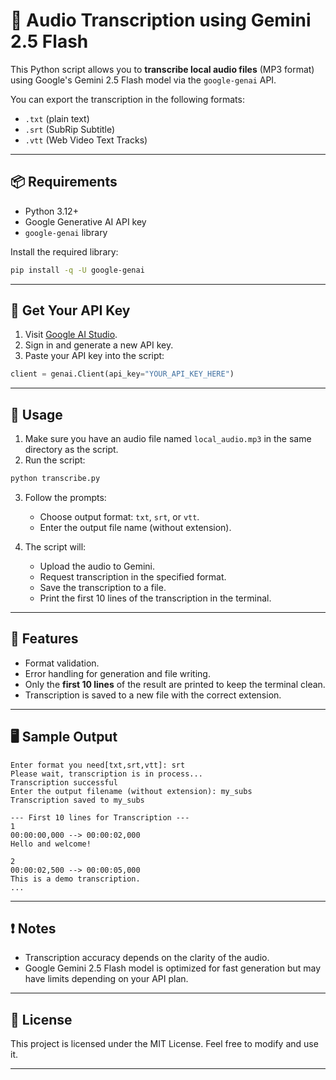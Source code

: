 # 🎷 Audio Transcription using Gemini 2.5 Flash

This Python script allows you to **transcribe local audio files** (MP3 format) using Google's Gemini 2.5 Flash model via the `google-genai` API.

You can export the transcription in the following formats:

* `.txt` (plain text)
* `.srt` (SubRip Subtitle)
* `.vtt` (Web Video Text Tracks)

---

## 📦 Requirements

* Python 3.12+
* Google Generative AI API key
* `google-genai` library

Install the required library:

```bash
pip install -q -U google-genai
```

---

## 🔑 Get Your API Key

1. Visit [Google AI Studio](https://aistudio.google.com/apikey).
2. Sign in and generate a new API key.
3. Paste your API key into the script:

```python
client = genai.Client(api_key="YOUR_API_KEY_HERE")
```

---

## 📁 Usage

1. Make sure you have an audio file named `local_audio.mp3` in the same directory as the script.
2. Run the script:

```bash
python transcribe.py
```

3. Follow the prompts:

   * Choose output format: `txt`, `srt`, or `vtt`.
   * Enter the output file name (without extension).

4. The script will:

   * Upload the audio to Gemini.
   * Request transcription in the specified format.
   * Save the transcription to a file.
   * Print the first 10 lines of the transcription in the terminal.

---

## 🧠 Features

* Format validation.
* Error handling for generation and file writing.
* Only the **first 10 lines** of the result are printed to keep the terminal clean.
* Transcription is saved to a new file with the correct extension.

---

## 🖥️ Sample Output

```text
Enter format you need[txt,srt,vtt]: srt
Please wait, transcription is in process...
Transcription successful
Enter the output filename (without extension): my_subs
Transcription saved to my_subs

--- First 10 lines for Transcription ---
1
00:00:00,000 --> 00:00:02,000
Hello and welcome!

2
00:00:02,500 --> 00:00:05,000
This is a demo transcription.
...
```

---

## ❗ Notes

* Transcription accuracy depends on the clarity of the audio.
* Google Gemini 2.5 Flash model is optimized for fast generation but may have limits depending on your API plan.

---

## 📄 License

This project is licensed under the MIT License. Feel free to modify and use it.

---

